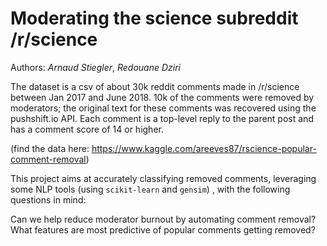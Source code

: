 # Moderating the science subreddit /r/science

Authors: *Arnaud Stiegler*, *Redouane Dziri*

The dataset is a csv of about 30k reddit comments made in /r/science between Jan 2017 and June 2018. 10k of the comments were removed by moderators; the original text for these comments was recovered using the pushshift.io API. Each comment is a top-level reply to the parent post and has a comment score of 14 or higher. 

(find the data here: https://www.kaggle.com/areeves87/rscience-popular-comment-removal)

This project aims at accurately classifying removed comments, leveraging some NLP tools (using `scikit-learn` and `gensim`) , with the following questions in mind:

Can we help reduce moderator burnout by automating comment removal? What features are most predictive of popular comments getting removed?
